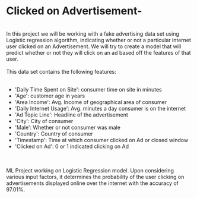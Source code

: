 <h1>Clicked on Advertisement-</h1>
<br>
In this project we will be working with a fake advertising data set using Logistic regression algorithm, indicating whether or not a particular internet user clicked on an Advertisement. We will try to create a model that will predict whether or not they will click on an ad based off the features of that user.
<br><br>
This data set contains the following features:
<br><br>
<ul>
<li>'Daily Time Spent on Site': consumer time on site in minutes
<li>'Age': customer age in years
<li>'Area Income': Avg. Income of geographical area of consumer
<li>'Daily Internet Usage': Avg. minutes a day consumer is on the internet
<li>'Ad Topic Line': Headline of the advertisement
<li>'City': City of consumer
<li>'Male': Whether or not consumer was male
<li>'Country': Country of consumer
<li>'Timestamp': Time at which consumer clicked on Ad or closed window
<li>'Clicked on Ad': 0 or 1 indicated clicking on Ad
</ul><br>
<br>
ML Project working on Logistic Regression model. Upon considering various input factors, it determines the probability of the user clicking on advertisements displayed online over the internet with the accuracy of 97.01%.

